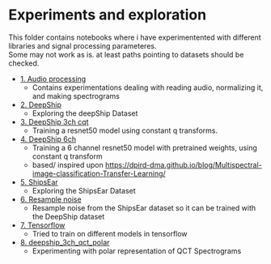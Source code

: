 # Experiments and exploration
This folder contains notebooks where i have experimentented with different libraries and signal processing parameteres.  
Some may not work as is. at least paths pointing to datasets should be checked.  

 - [1. Audio processing](./1.%20Audio%20processing.ipynb)
    - Contains experimentations dealing with reading audio, normalizing it, and making spectrograms
 - [2. DeepShip](./2.%20DeepShip.ipynb)
    - Exploring the deepShip Dataset
 - [3. DeepShip 3ch cqt](./3.%20DeepShip%203ch%20cqt.ipynb)
    - Training a resnet50 model using constant q transforms.
 - [4. DeepShip 6ch](./4.%20DeepShip%206ch.ipynb)
    - Training a 6 channel resnet50 model with pretrained weights, using constant q transform
    - based/ inspired upon https://dpird-dma.github.io/blog/Multispectral-image-classification-Transfer-Learning/
 - [5. ShipsEar](./5.%20ShipsEar.ipynb)
    - Exploring the ShipsEar Dataset
 - [6. Resample noise](./6.%20Resample%20noise.ipynb)
    - Resample noise from the ShipsEar dataset so it can be trained with the DeepShip dataset
 - [7. Tensorflow](./7.%20Tensorflow.ipynb)
    - Tried to train on different models in tensorflow 
 - [8. deepship_3ch_qct_polar](./8.%20deepship_3ch_qct_polar.ipynb)
    - Experimenting with polar representation of QCT Spectrograms